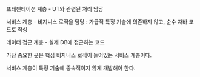 프레젠테이션 계층 - UT와 관련된 처리 담당

서비스 계층 - 비지니스 로직을 담당 : 가급적 특정 기술에 의존하지 않고, 순수 자바 코드로 작성

데이터 접근 계층 - 실제 DB에 접근하는 코드



가장 중요한 곳은 핵심 비지니스 로직이 들어있는 서비스 계층이다.

서비스 계층이 특정 기술에 종속적이지 않게 개발해야 한다.